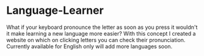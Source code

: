 # Language-Learner
What if your keyboard pronounce the letter as soon as you press it wouldn't it make learning a new language more easier?
With this concept I created a website on which on clicking letters you can check their pronunciation.
Currently available for English only will add more languages soon.
